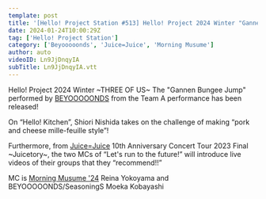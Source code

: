 ```yaml
---
template: post
title: '[Hello! Project Station #513] Hello! Project 2024 Winter "Gannen Bungee Jump” / Juice=Juice Nippon Budokan Performance “Mirai e, Saa Hashiridase!” /  MC: Reina Yokoyama, Moeka Kobayashi'
date: 2024-01-24T10:00:29Z
tag: ['Hello! Project Station']
category: ['Beyooooonds', 'Juice=Juice', 'Morning Musume']
author: auto 
videoID: Ln9JjDnqyIA
subTitle: Ln9JjDnqyIA.vtt
---
```

Hello! Project 2024 Winter ~THREE OF US~ The "Gannen Bungee Jump" performed by [BEYOOOOONDS](/artist/beyooooonds/) from the Team A performance has been released! 

On “Hello! Kitchen”, Shiori Nishida takes on the challenge of making “pork and cheese mille-feuille style”! 

Furthermore, from [Juice=Juice](/artist/juice-juice/) 10th Anniversary Concert Tour 2023 Final ~Juicetory~, the two MCs of “Let's run to the future!” will introduce live videos of their groups that they “recommend!!” 

MC is [Morning Musume '24](/artist/morning-musume/) Reina Yokoyama and BEYOOOOONDS/SeasoningS Moeka Kobayashi
 